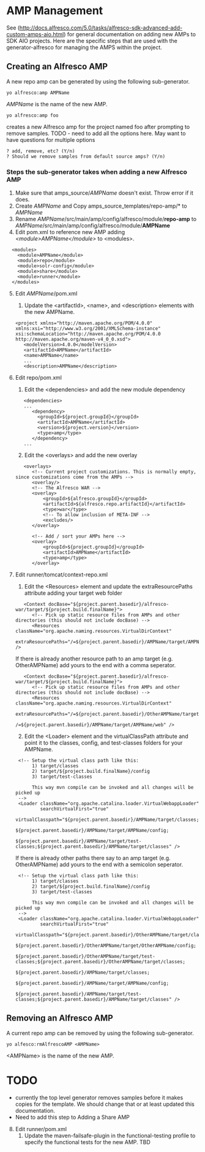 # AMP Management

See (http://docs.alfresco.com/5.0/tasks/alfresco-sdk-advanced-add-custom-amps-aio.html)
for general documentation on adding new AMPs to SDK AIO projects. Here are the specific
steps that are used with the generator-alfresco for managing the AMPS within the project.

## Creating an Alfresco AMP

A new repo amp can be generated by using the following sub-generator.

```
yo alfresco:amp AMPName
```

*AMPName* is the name of the new AMP.

```
yo alfresco:amp foo
```
creates a new Alfresco amp for the project named foo after prompting to remove samples.
TODO - need to add all the options here. May want to have questions for multiple options
```
? add, remove, etc? (Y/n)
? Should we remove samples from default source amps? (Y/n)
```

### Steps the sub-generator takes when adding a new Alfresco AMP

1. Make sure that amps_source/*AMPName* doesn't exist. Throw error if it does.
2. Create *AMPName* and Copy amps_source_templates/repo-amp/* to *AMPName*
3. Rename *AMPName*/src/main/amp/config/alfresco/module/**repo-amp** to 
*AMPName*/src/main/amp/config/alfresco/module/**AMPName**
4. Edit pom.xml to reference new AMP adding *\<module>AMPName\</module>* to \<modules>.
~~~
  <modules>
    <module>AMPName</module>
    <module>repo</module>
    <module>solr-config</module>
    <module>share</module>
    <module>runner</module>
  </modules>
~~~
5. Edit *AMPName*/pom.xml
   1. Update the \<artifactId>, \<name>, and \<description> elements with the new AMPName.
    ~~~
    <project xmlns="http://maven.apache.org/POM/4.0.0" xmlns:xsi="http://www.w3.org/2001/XMLSchema-instance" xsi:schemaLocation="http://maven.apache.org/POM/4.0.0 http://maven.apache.org/maven-v4_0_0.xsd">
       <modelVersion>4.0.0</modelVersion>
       <artifactId>AMPName</artifactId>
       <name>AMPName</name>
       ...
       <description>AMPName</description>
    ~~~
6. Edit repo/pom.xml
   1. Edit the \<dependencies> and add the new module dependency
   ~~~
      <dependencies>
      ...
         <dependency>
           <groupId>${project.groupId}</groupId>
           <artifactId>AMPName</artifactId>
           <version>${project.version}</version>
           <type>amp</type>
         </dependency>
      ...
   ~~~
   2. Edit the \<overlays> and add the new overlay
   ~~~
      <overlays>
         <!-- Current project customizations. This is normally empty, since customizations come from the AMPs -->
         <overlay/>
         <!-- The Alfresco WAR -->
         <overlay>
             <groupId>${alfresco.groupId}</groupId>
             <artifactId>${alfresco.repo.artifactId}</artifactId>
             <type>war</type>
             <!-- To allow inclusion of META-INF -->
             <excludes/>
         </overlay>
         
         <!-- Add / sort your AMPs here -->
         <overlay>
             <groupId>${project.groupId}</groupId>
             <artifactId>AMPName</artifactId>
             <type>amp</type>
         </overlay>
   ~~~
7. Edit runner/tomcat/context-repo.xml
   1. Edit the \<Resources> element and update the extraResourcePaths attribute adding your target web folder   
   ~~~
      <Context docBase="${project.parent.basedir}/alfresco-war/target/${project.build.finalName}">
         <!-- Pick up static resource files from AMPs and other directories (this should not include docBase) -->
         <Resources className="org.apache.naming.resources.VirtualDirContext"
               extraResourcePaths="/=${project.parent.basedir}/AMPName/target/AMPName/web" />   
   ~~~
   
   If there is already another resource path to an amp target \(e.g. OtherAMPName) add yours to the end with a comma seperator.
   ~~~
      <Context docBase="${project.parent.basedir}/alfresco-war/target/${project.build.finalName}">
         <!-- Pick up static resource files from AMPs and other directories (this should not include docBase) -->
         <Resources className="org.apache.naming.resources.VirtualDirContext"
               extraResourcePaths="/=${project.parent.basedir}/OtherAMPName/target/OtherAMPName/web,
                                   /=${project.parent.basedir}/AMPName/target/AMPName/web" />   
   ~~~
   2. Edit the \<Loader> element and the virtualClassPath attribute and point it to the classes, config, and test-classes folders
   for your AMPName.
   ~~~
    <!-- Setup the virtual class path like this:
         1) target/classes
         2) target/${project.build.finalName}/config
         3) target/test-classes

         This way mvn compile can be invoked and all changes will be picked up
    -->
    <Loader className="org.apache.catalina.loader.VirtualWebappLoader"
            searchVirtualFirst="true"
            virtualClasspath="${project.parent.basedir}/AMPName/target/classes;
                              ${project.parent.basedir}/AMPName/target/AMPName/config;
                              ${project.parent.basedir}/AMPName/target/test-classes;${project.parent.basedir}/AMPName/target/classes" />
   ~~~
   
   If there is already other paths there say to an amp target \(e.g. OtherAMPName) add yours to the end with a semicolon seperator.
   ~~~
    <!-- Setup the virtual class path like this:
         1) target/classes
         2) target/${project.build.finalName}/config
         3) target/test-classes

         This way mvn compile can be invoked and all changes will be picked up
    -->
    <Loader className="org.apache.catalina.loader.VirtualWebappLoader"
            searchVirtualFirst="true"
            virtualClasspath="${project.parent.basedir}/OtherAMPName/target/classes;
                              ${project.parent.basedir}/OtherAMPName/target/OtherAMPName/config;
                              ${project.parent.basedir}/OtherAMPName/target/test-classes;${project.parent.basedir}/OtherAMPName/target/classes;
                              ${project.parent.basedir}/AMPName/target/classes;
                              ${project.parent.basedir}/AMPName/target/AMPName/config;
                              ${project.parent.basedir}/AMPName/target/test-classes;${project.parent.basedir}/AMPName/target/classes" />
   ~~~

## Removing an Alfresco AMP
A current repo amp can be removed by using the following sub-generator.

```
yo alfesco:rmAlfrescoAMP <AMPName>
```

\<AMPName> is the name of the new AMP.


# TODO
* currently the top level generator removes samples before it makes copies for the template. We
should change that or at least updated this documentation.
* Need to add this step to Adding a Share AMP
8. Edit runner/pom.xml
   1. Update the maven-failsafe-plugin in the functional-testing profile to specify the functional tests for
   the new AMP.
   TBD
